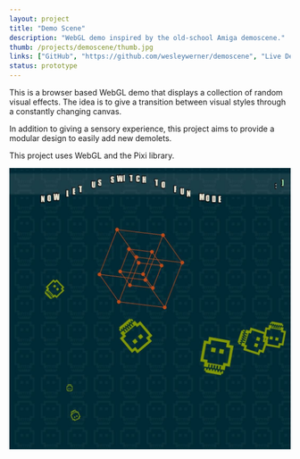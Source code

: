 ```yaml
---
layout: project
title: "Demo Scene"
description: "WebGL demo inspired by the old-school Amiga demoscene."
thumb: /projects/demoscene/thumb.jpg
links: ["GitHub", "https://github.com/wesleywerner/demoscene", "Live Demo", "http://wesleywerner.github.io/demoscene/"]
status: prototype
---
```


This is a browser based WebGL demo that displays a collection of random visual effects. The idea is to give a transition between visual styles through a constantly changing canvas.

In addition to giving a sensory experience, this project aims to provide a modular design to easily add new demolets. 

This project uses WebGL and the Pixi library.

![](screenshot.jpg)